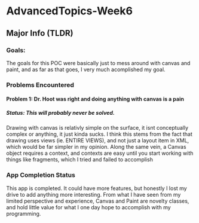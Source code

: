 # AdvancedTopics-Week6
## Major Info (TLDR)

### Goals:
The goals for this POC were basically just to mess around with canvas and paint, and as far as that goes, I very much acomplished my goal.

### Problems Encountered

#### Problem 1: Dr. Hoot was right and doing anything with canvas is a pain
##### Status: This will probably never be solved.
Drawing with canvas is relativly simple on the surface, it isnt conceptually complex or anything, it just kinda sucks. I think this stems from the fact that drawing uses views (ie. ENTIRE VIEWS), and not just a layout item in XML, which would be far simpler in my opinion. Along the same vein, a Canvas object requires a context, and contexts are easy until you start working with things like fragments, which I tried and failed to accomplish

### App Completion Status
This app is completed. It could have more features, but honestly I lost my drive to add anything more interesting. From what I have seen from my limited perspective and experience, Canvas and Paint are novelty classes, and hold little value for what I one day hope to accomplish with my programming.
